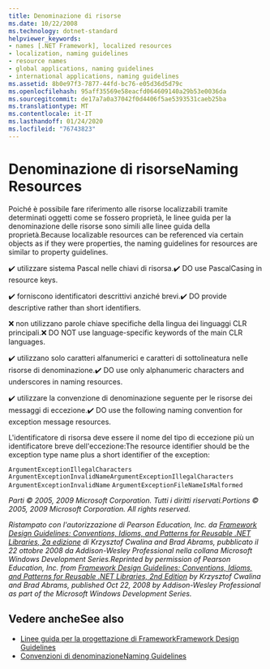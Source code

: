 ```yaml
---
title: Denominazione di risorse
ms.date: 10/22/2008
ms.technology: dotnet-standard
helpviewer_keywords:
- names [.NET Framework], localized resources
- localization, naming guidelines
- resource names
- global applications, naming guidelines
- international applications, naming guidelines
ms.assetid: 8b0e97f3-7877-44fd-bc76-e05d36d5d79c
ms.openlocfilehash: 95aff35569e58eacfd064609140a29b53e0036da
ms.sourcegitcommit: de17a7a0a37042f0d4406f5ae5393531caeb25ba
ms.translationtype: MT
ms.contentlocale: it-IT
ms.lasthandoff: 01/24/2020
ms.locfileid: "76743823"
---
```

# <a name="naming-resources"></a><span data-ttu-id="2cf4f-102">Denominazione di risorse</span><span class="sxs-lookup"><span data-stu-id="2cf4f-102">Naming Resources</span></span>
<span data-ttu-id="2cf4f-103">Poiché è possibile fare riferimento alle risorse localizzabili tramite determinati oggetti come se fossero proprietà, le linee guida per la denominazione delle risorse sono simili alle linee guida della proprietà.</span><span class="sxs-lookup"><span data-stu-id="2cf4f-103">Because localizable resources can be referenced via certain objects as if they were properties, the naming guidelines for resources are similar to property guidelines.</span></span>

 <span data-ttu-id="2cf4f-104">✔️ utilizzare sistema Pascal nelle chiavi di risorsa.</span><span class="sxs-lookup"><span data-stu-id="2cf4f-104">✔️ DO use PascalCasing in resource keys.</span></span>

 <span data-ttu-id="2cf4f-105">✔️ forniscono identificatori descrittivi anziché brevi.</span><span class="sxs-lookup"><span data-stu-id="2cf4f-105">✔️ DO provide descriptive rather than short identifiers.</span></span>

 <span data-ttu-id="2cf4f-106">❌ non utilizzano parole chiave specifiche della lingua dei linguaggi CLR principali.</span><span class="sxs-lookup"><span data-stu-id="2cf4f-106">❌ DO NOT use language-specific keywords of the main CLR languages.</span></span>

 <span data-ttu-id="2cf4f-107">✔️ utilizzano solo caratteri alfanumerici e caratteri di sottolineatura nelle risorse di denominazione.</span><span class="sxs-lookup"><span data-stu-id="2cf4f-107">✔️ DO use only alphanumeric characters and underscores in naming resources.</span></span>

 <span data-ttu-id="2cf4f-108">✔️ utilizzare la convenzione di denominazione seguente per le risorse dei messaggi di eccezione.</span><span class="sxs-lookup"><span data-stu-id="2cf4f-108">✔️ DO use the following naming convention for exception message resources.</span></span>

 <span data-ttu-id="2cf4f-109">L'identificatore di risorsa deve essere il nome del tipo di eccezione più un identificatore breve dell'eccezione:</span><span class="sxs-lookup"><span data-stu-id="2cf4f-109">The resource identifier should be the exception type name plus a short identifier of the exception:</span></span>

 <span data-ttu-id="2cf4f-110">`ArgumentExceptionIllegalCharacters` `ArgumentExceptionInvalidName`</span><span class="sxs-lookup"><span data-stu-id="2cf4f-110">`ArgumentExceptionIllegalCharacters` `ArgumentExceptionInvalidName`</span></span>
 `ArgumentExceptionFileNameIsMalformed`

 <span data-ttu-id="2cf4f-111">*Parti © 2005, 2009 Microsoft Corporation. Tutti i diritti riservati.*</span><span class="sxs-lookup"><span data-stu-id="2cf4f-111">*Portions © 2005, 2009 Microsoft Corporation. All rights reserved.*</span></span>

 <span data-ttu-id="2cf4f-112">*Ristampato con l'autorizzazione di Pearson Education, Inc. da [Framework Design Guidelines: Conventions, Idioms, and Patterns for Reusable .NET Libraries, 2a edizione](https://www.informit.com/store/framework-design-guidelines-conventions-idioms-and-9780321545619) di Krzysztof Cwalina and Brad Abrams, pubblicato il 22 ottobre 2008 da Addison-Wesley Professional nella collana Microsoft Windows Development Series.*</span><span class="sxs-lookup"><span data-stu-id="2cf4f-112">*Reprinted by permission of Pearson Education, Inc. from [Framework Design Guidelines: Conventions, Idioms, and Patterns for Reusable .NET Libraries, 2nd Edition](https://www.informit.com/store/framework-design-guidelines-conventions-idioms-and-9780321545619) by Krzysztof Cwalina and Brad Abrams, published Oct 22, 2008 by Addison-Wesley Professional as part of the Microsoft Windows Development Series.*</span></span>

## <a name="see-also"></a><span data-ttu-id="2cf4f-113">Vedere anche</span><span class="sxs-lookup"><span data-stu-id="2cf4f-113">See also</span></span>

- [<span data-ttu-id="2cf4f-114">Linee guida per la progettazione di Framework</span><span class="sxs-lookup"><span data-stu-id="2cf4f-114">Framework Design Guidelines</span></span>](../../../docs/standard/design-guidelines/index.md)
- [<span data-ttu-id="2cf4f-115">Convenzioni di denominazione</span><span class="sxs-lookup"><span data-stu-id="2cf4f-115">Naming Guidelines</span></span>](../../../docs/standard/design-guidelines/naming-guidelines.md)

